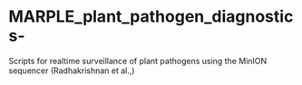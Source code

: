 # MARPLE_plant_pathogen_diagnostics-
Scripts for realtime surveillance of plant pathogens using the MinION sequencer (Radhakrishnan et al.,)
